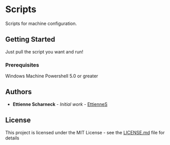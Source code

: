 # Scripts

Scripts for machine configuration.

## Getting Started

Just pull the script you want and run!

### Prerequisites

Windows Machine
Powershell 5.0 or greater

## Authors

* **Ettienne Scharneck** - *Initial work* - [EttienneS](https://github.com/EttienneS)

## License

This project is licensed under the MIT License - see the [LICENSE.md](LICENSE.md) file for details
